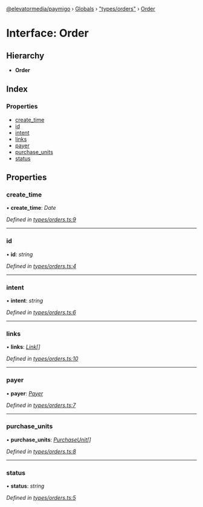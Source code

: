 [@elevatormedia/paymigo](../README.md) › [Globals](../globals.md) › ["types/orders"](../modules/_types_orders_.md) › [Order](_types_orders_.order.md)

# Interface: Order

## Hierarchy

-   **Order**

## Index

### Properties

-   [create_time](_types_orders_.order.md#create_time)
-   [id](_types_orders_.order.md#id)
-   [intent](_types_orders_.order.md#intent)
-   [links](_types_orders_.order.md#links)
-   [payer](_types_orders_.order.md#payer)
-   [purchase_units](_types_orders_.order.md#purchase_units)
-   [status](_types_orders_.order.md#status)

## Properties

### create_time

• **create_time**: _Date_

_Defined in [types/orders.ts:9](https://github.com/ELEVATORmedia/paymigo/blob/56771c5/src/types/orders.ts#L9)_

---

### id

• **id**: _string_

_Defined in [types/orders.ts:4](https://github.com/ELEVATORmedia/paymigo/blob/56771c5/src/types/orders.ts#L4)_

---

### intent

• **intent**: _string_

_Defined in [types/orders.ts:6](https://github.com/ELEVATORmedia/paymigo/blob/56771c5/src/types/orders.ts#L6)_

---

### links

• **links**: _[Link](_types_common_.link.md)[]_

_Defined in [types/orders.ts:10](https://github.com/ELEVATORmedia/paymigo/blob/56771c5/src/types/orders.ts#L10)_

---

### payer

• **payer**: _[Payer](_types_orders_.payer.md)_

_Defined in [types/orders.ts:7](https://github.com/ELEVATORmedia/paymigo/blob/56771c5/src/types/orders.ts#L7)_

---

### purchase_units

• **purchase_units**: _[PurchaseUnit](_types_orders_.purchaseunit.md)[]_

_Defined in [types/orders.ts:8](https://github.com/ELEVATORmedia/paymigo/blob/56771c5/src/types/orders.ts#L8)_

---

### status

• **status**: _string_

_Defined in [types/orders.ts:5](https://github.com/ELEVATORmedia/paymigo/blob/56771c5/src/types/orders.ts#L5)_
